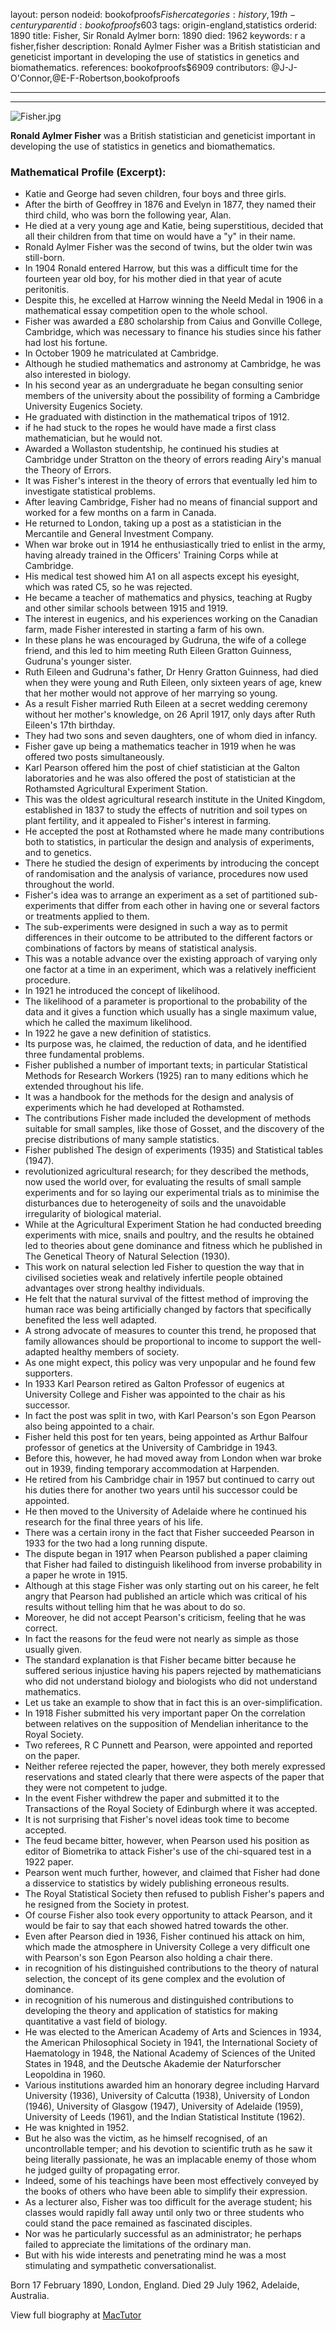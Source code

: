 layout: person
nodeid: bookofproofs$Fisher
categories: history,19th-century
parentid: bookofproofs$603
tags: origin-england,statistics
orderid: 1890
title: Fisher, Sir Ronald Aylmer
born: 1890
died: 1962
keywords: r a fisher,fisher
description: Ronald Aylmer Fisher was a British statistician and geneticist important in developing the use of statistics in genetics and biomathematics.
references: bookofproofs$6909
contributors: @J-J-O'Connor,@E-F-Robertson,bookofproofs

---



---

![Fisher.jpg](https://github.com/bookofproofs/bookofproofs.github.io/blob/main/_sources/_assets/images/portraits/Fisher.jpg?raw=true)

**Ronald Aylmer Fisher** was a British statistician and geneticist important in developing the use of statistics in genetics and biomathematics.

### Mathematical Profile (Excerpt):
* Katie and George had seven children, four boys and three girls.
* After the birth of Geoffrey in 1876 and Evelyn in 1877, they named their third child, who was born the following year, Alan.
* He died at a very young age and Katie, being superstitious, decided that all their children from that time on would have a "y" in their name.
* Ronald Aylmer Fisher was the second of twins, but the older twin was still-born.
* In 1904 Ronald entered Harrow, but this was a difficult time for the fourteen year old boy, for his mother died in that year of acute peritonitis.
* Despite this, he excelled at Harrow winning the Neeld Medal in 1906 in a mathematical essay competition open to the whole school.
* Fisher was awarded a £80 scholarship from Caius and Gonville College, Cambridge, which was necessary to finance his studies since his father had lost his fortune.
* In October 1909 he matriculated at Cambridge.
* Although he studied mathematics and astronomy at Cambridge, he was also interested in biology.
* In his second year as an undergraduate he began consulting senior members of the university about the possibility of forming a Cambridge University Eugenics Society.
* He graduated with distinction in the mathematical tripos of 1912.
* if he had stuck to the ropes he would have made a first class mathematician, but he would not.
* Awarded a Wollaston studentship, he continued his studies at Cambridge under Stratton on the theory of errors reading Airy's manual the Theory of Errors.
* It was Fisher's interest in the theory of errors that eventually led him to investigate statistical problems.
* After leaving Cambridge, Fisher had no means of financial support and worked for a few months on a farm in Canada.
* He returned to London, taking up a post as a statistician in the Mercantile and General Investment Company.
* When war broke out in 1914 he enthusiastically tried to enlist in the army, having already trained in the Officers' Training Corps while at Cambridge.
* His medical test showed him A1 on all aspects except his eyesight, which was rated C5, so he was rejected.
* He became a teacher of mathematics and physics, teaching at Rugby and other similar schools between 1915 and 1919.
* The interest in eugenics, and his experiences working on the Canadian farm, made Fisher interested in starting a farm of his own.
* In these plans he was encouraged by Gudruna, the wife of a college friend, and this led to him meeting Ruth Eileen Gratton Guinness, Gudruna's younger sister.
* Ruth Eileen and Gudruna's father, Dr Henry Gratton Guinness, had died when they were young and Ruth Eileen, only sixteen years of age, knew that her mother would not approve of her marrying so young.
* As a result Fisher married Ruth Eileen at a secret wedding ceremony without her mother's knowledge, on 26 April 1917, only days after Ruth Eileen's 17th  birthday.
* They had two sons and seven daughters, one of whom died in infancy.
* Fisher gave up being a mathematics teacher in 1919 when he was offered two posts simultaneously.
* Karl Pearson offered him the post of chief statistician at the Galton laboratories and he was also offered the post of statistician at the Rothamsted Agricultural Experiment Station.
* This was the oldest agricultural research institute in the United Kingdom, established in 1837 to study the effects of nutrition and soil types on plant fertility, and it appealed to Fisher's interest in farming.
* He accepted the post at Rothamsted where he made many contributions both to statistics, in particular the design and analysis of experiments, and to genetics.
* There he studied the design of experiments by introducing the concept of randomisation and the analysis of variance, procedures now used throughout the world.
* Fisher's idea was to arrange an experiment as a set of partitioned sub-experiments that differ from each other in having one or several factors or treatments applied to them.
* The sub-experiments were designed in such a way as to permit differences in their outcome to be attributed to the different factors or combinations of factors by means of statistical analysis.
* This was a notable advance over the existing approach of varying only one factor at a time in an experiment, which was a relatively inefficient procedure.
* In 1921 he introduced the concept of likelihood.
* The likelihood of a parameter is proportional to the probability of the data and it gives a function which usually has a single maximum value, which he called the maximum likelihood.
* In 1922 he gave a new definition of statistics.
* Its purpose was, he claimed, the reduction of data, and he identified three fundamental problems.
* Fisher published a number of important texts; in particular Statistical Methods for Research Workers (1925) ran to many editions which he extended throughout his life.
* It was a handbook for the methods for the design and analysis of experiments which he had developed at Rothamsted.
* The contributions Fisher made included the development of methods suitable for small samples, like those of Gosset, and the discovery of the precise distributions of many sample statistics.
* Fisher published The design of experiments (1935) and Statistical tables (1947).
* revolutionized agricultural research; for they described the methods, now used the world over, for evaluating the results of small sample experiments and for so laying our experimental trials as to minimise the disturbances due to heterogeneity of soils and the unavoidable irregularity of biological material.
* While at the Agricultural Experiment Station he had conducted breeding experiments with mice, snails and poultry, and the results he obtained led to theories about gene dominance and fitness which he published in The Genetical Theory of Natural Selection (1930).
* This work on natural selection led Fisher to question the way that in civilised societies weak and relatively infertile people obtained advantages over strong healthy individuals.
* He felt that the natural survival of the fittest method of improving the human race was being artificially changed by factors that specifically benefited the less well adapted.
* A strong advocate of measures to counter this trend, he proposed that family allowances should be proportional to income to support the well-adapted healthy members of society.
* As one might expect, this policy was very unpopular and he found few supporters.
* In 1933 Karl Pearson retired as Galton Professor of eugenics at University College and Fisher was appointed to the chair as his successor.
* In fact the post was split in two, with Karl Pearson's son Egon Pearson also being appointed to a chair.
* Fisher held this post for ten years, being appointed as Arthur Balfour professor of genetics at the University of Cambridge in 1943.
* Before this, however, he had moved away from London when war broke out in 1939, finding temporary accommodation at Harpenden.
* He retired from his Cambridge chair in 1957 but continued to carry out his duties there for another two years until his successor could be appointed.
* He then moved to the University of Adelaide where he continued his research for the final three years of his life.
* There was a certain irony in the fact that Fisher succeeded Pearson in 1933 for the two had a long running dispute.
* The dispute began in 1917 when Pearson published a paper claiming that Fisher had failed to distinguish likelihood from inverse probability in a paper he wrote in 1915.
* Although at this stage Fisher was only starting out on his career, he felt angry that Pearson had published an article which was critical of his results without telling him that he was about to do so.
* Moreover, he did not accept Pearson's criticism, feeling that he was correct.
* In fact the reasons for the feud were not nearly as simple as those usually given.
* The standard explanation is that Fisher became bitter because he suffered serious injustice having his papers rejected by mathematicians who did not understand biology and biologists who did not understand mathematics.
* Let us take an example to show that in fact this is an over-simplification.
* In 1918 Fisher submitted his very important paper On the correlation between relatives on the supposition of Mendelian inheritance to the Royal Society.
* Two referees, R C Punnett and Pearson, were appointed and reported on the paper.
* Neither referee rejected the paper, however, they both merely expressed reservations and stated clearly that there were aspects of the paper that they were not competent to judge.
* In the event Fisher withdrew the paper and submitted it to the Transactions of the Royal Society of Edinburgh where it was accepted.
* It is not surprising that Fisher's novel ideas took time to become accepted.
* The feud became bitter, however, when Pearson used his position as editor of Biometrika to attack Fisher's use of the chi-squared test in a 1922 paper.
* Pearson went much further, however, and claimed that Fisher had done a disservice to statistics by widely publishing erroneous results.
* The Royal Statistical Society then refused to publish Fisher's papers and he resigned from the Society in protest.
* Of course Fisher also took every opportunity to attack Pearson, and it would be fair to say that each showed hatred towards the other.
* Even after Pearson died in 1936, Fisher continued his attack on him, which made the atmosphere in University College a very difficult one with Pearson's son Egon Pearson also holding a chair there.
* in recognition of his distinguished contributions to the theory of natural selection, the concept of its gene complex and the evolution of dominance.
* in recognition of his numerous and distinguished contributions to developing the theory and application of statistics for making quantitative a vast field of biology.
* He was elected to the American Academy of Arts and Sciences in 1934, the American Philosophical Society in 1941, the International Society of Haematology in 1948, the National Academy of Sciences of the United States in 1948, and the Deutsche Akademie der Naturforscher Leopoldina in 1960.
* Various institutions awarded him an honorary degree including Harvard University (1936), University of Calcutta (1938), University of London (1946), University of Glasgow (1947), University of Adelaide (1959), University of Leeds (1961), and the Indian Statistical Institute (1962).
* He was knighted in 1952.
* But he also was the victim, as he himself recognised, of an uncontrollable temper; and his devotion to scientific truth as he saw it being literally passionate, he was an implacable enemy of those whom he judged guilty of propagating error.
* Indeed, some of his teachings have been most effectively conveyed by the books of others who have been able to simplify their expression.
* As a lecturer also, Fisher was too difficult for the average student; his classes would rapidly fall away until only two or three students who could stand the pace remained as fascinated disciples.
* Nor was he particularly successful as an administrator; he perhaps failed to appreciate the limitations of the ordinary man.
* But with his wide interests and penetrating mind he was a most stimulating and sympathetic conversationalist.

Born 17 February 1890, London, England. Died 29 July 1962, Adelaide, Australia.

View full biography at [MacTutor](https://mathshistory.st-andrews.ac.uk/Biographies/Fisher/)
